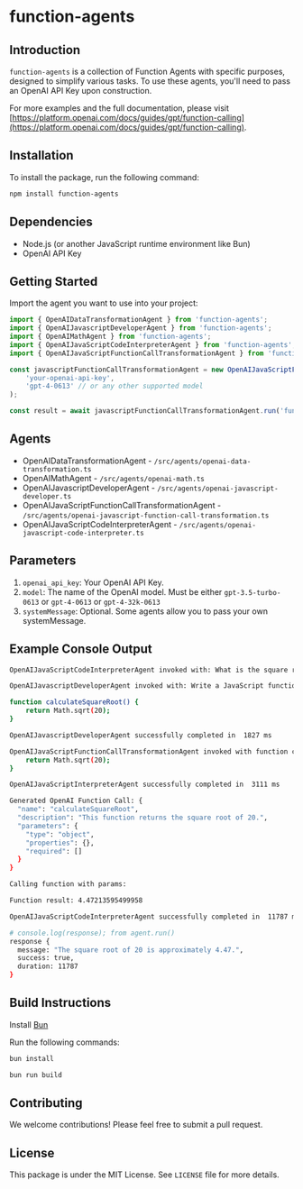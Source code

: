 # function-agents

## Introduction

`function-agents` is a collection of Function Agents with specific purposes, designed to simplify various tasks. To use these agents, you'll need to pass an OpenAI API Key upon construction.

For more examples and the full documentation, please visit [https://platform.openai.com/docs/guides/gpt/function-calling](https://platform.openai.com/docs/guides/gpt/function-calling).

## Installation

To install the package, run the following command:

```bash
npm install function-agents
```

## Dependencies

-   Node.js (or another JavaScript runtime environment like Bun)
-   OpenAI API Key

## Getting Started

Import the agent you want to use into your project:

```typescript
import { OpenAIDataTransformationAgent } from 'function-agents';
import { OpenAIJavascriptDeveloperAgent } from 'function-agents';
import { OpenAIMathAgent } from 'function-agents';
import { OpenAIJavaScriptCodeInterpreterAgent } from 'function-agents';
import { OpenAIJavaScriptFunctionCallTransformationAgent } from 'function-agents';

const javascriptFunctionCallTransformationAgent = new OpenAIJavaScriptFunctionCallTransformationAgent(
    'your-openai-api-key',
    'gpt-4-0613' // or any other supported model
);

const result = await javascriptFunctionCallTransformationAgent.run('function add(a, b) { return a + b; }');
```

## Agents
* OpenAIDataTransformationAgent - `/src/agents/openai-data-transformation.ts`
* OpenAIMathAgent - `/src/agents/openai-math.ts`
* OpenAIJavascriptDeveloperAgent - `/src/agents/openai-javascript-developer.ts`
* OpenAIJavaScriptFunctionCallTransformationAgent - `/src/agents/openai-javascript-function-call-transformation.ts`
* OpenAIJavaScriptCodeInterpreterAgent - `/src/agents/openai-javascript-code-interpreter.ts`

## Parameters

1. `openai_api_key`: Your OpenAI API Key.
2. `model`: The name of the OpenAI model. Must be either `gpt-3.5-turbo-0613` or `gpt-4-0613` or `gpt-4-32k-0613`
3. `systemMessage`: Optional. Some agents allow you to pass your own systemMessage.

## Example Console Output

```bash
OpenAIJavaScriptCodeInterpreterAgent invoked with: What is the square root of 20? 

OpenAIJavascriptDeveloperAgent invoked with: Write a JavaScript function to calculate the square root of 20.

function calculateSquareRoot() {
    return Math.sqrt(20);
}

OpenAIJavascriptDeveloperAgent successfully completed in  1827 ms

OpenAIJavaScriptFunctionCallTransformationAgent invoked with function code and arguments: function calculateSquareRoot() {
    return Math.sqrt(20);
} 

OpenAIJavaScriptInterpreterAgent successfully completed in  3111 ms

Generated OpenAI Function Call: {
  "name": "calculateSquareRoot",
  "description": "This function returns the square root of 20.",
  "parameters": {
    "type": "object",
    "properties": {},
    "required": []
  }
}

Calling function with params: 

Function result: 4.47213595499958

OpenAIJavaScriptCodeInterpreterAgent successfully completed in  11787 ms

# console.log(response); from agent.run()
response {
  message: "The square root of 20 is approximately 4.47.",
  success: true,
  duration: 11787
}
```

## Build Instructions

Install [Bun](https://bun.sh/)

Run the following commands:

```bash
bun install

bun run build
```

## Contributing

We welcome contributions! Please feel free to submit a pull request.

## License

This package is under the MIT License. See `LICENSE` file for more details.
